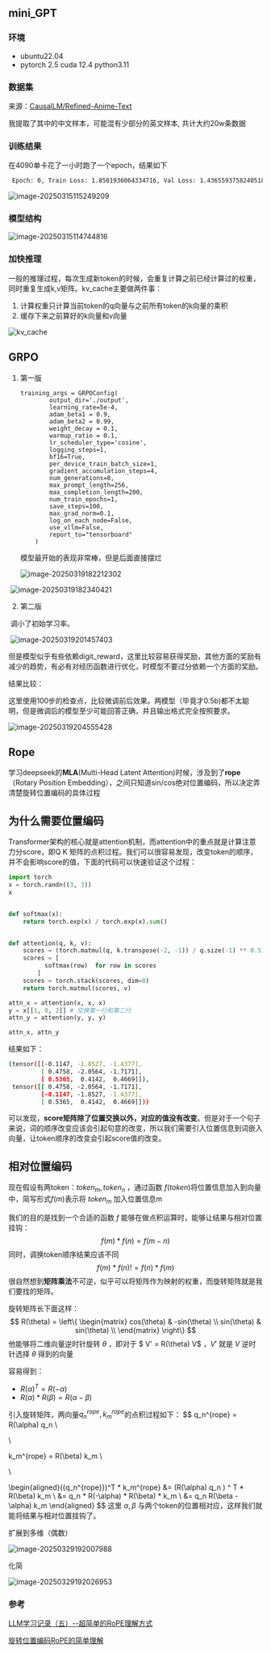 ## mini_GPT

### 环境

- ubuntu22.04
- pytorch 2.5   cuda 12.4  python3.11



### 数据集

来源：[CausalLM/Refined-Anime-Text](https://huggingface.co/datasets/CausalLM/Refined-Anime-Text)

我提取了其中的中文样本，可能混有少部分的英文样本, 共计大约20w条数据



### 训练结果

在4090单卡花了一小时跑了一个epoch，结果如下

```bash
 Epoch: 0, Train Loss: 1.8501936064334716, Val Loss: 1.4365593758240518
```

![image-20250315115249209](https://raw.githubusercontent.com/xyx138/cloudimg/master/img/image-20250315115249209.png)



### 模型结构

![image-20250315114744816](https://raw.githubusercontent.com/xyx138/cloudimg/master/img/image-20250315114744816.png)


### 加快推理

一般的推理过程，每次生成新token的时候，会重复计算之前已经计算过的权重，同时重复生成k,v矩阵。kv_cache主要做两件事：

1. 计算权重只计算当前token的q向量与之前所有token的k向量的乘积
2. 缓存下来之前算好的k向量和v向量

![kv_cache](https://raw.githubusercontent.com/xyx138/cloudimg/master/img/kv_cache.jpg)


## GRPO

1. 第一版

   ```
   training_args = GRPOConfig(
           output_dir='./output',
           learning_rate=5e-4,
           adam_beta1 = 0.9,
           adam_beta2 = 0.99,
           weight_decay = 0.1,
           warmup_ratio = 0.1,
           lr_scheduler_type='cosine',
           logging_steps=1,
           bf16=True,
           per_device_train_batch_size=1,
           gradient_accumulation_steps=4,
           num_generations=8,
           max_prompt_length=256,
           max_completion_length=200,
           num_train_epochs=1,
           save_steps=100,
           max_grad_norm=0.1,
           log_on_each_node=False,
           use_vllm=False,
           report_to="tensorboard"
       )
   ```

   模型最开始的表现非常棒，但是后面直接摆烂

   ![image-20250319182212302](https://raw.githubusercontent.com/xyx138/cloudimg/master/img/image-20250319182212302.png)

​	![image-20250319182340421](https://raw.githubusercontent.com/xyx138/cloudimg/master/img/image-20250319182340421.png)





2. 第二版

​	调小了初始学习率。

​	![image-20250319201457403](https://raw.githubusercontent.com/xyx138/cloudimg/master/img/image-20250319201457403.png)

但是模型似乎有些依赖digit_reward，这里比较容易获得奖励，其他方面的奖励有减少的趋势，有必有对经历函数进行优化，时模型不要过分依赖一个方面的奖励。


结果比较：

这里使用100步的检查点，比较微调前后效果。两模型（毕竟才0.5b)都不太聪明，但是微调后的模型至少可能回答正确，并且输出格式完全按照要求。

![image-20250319204555428](https://raw.githubusercontent.com/xyx138/cloudimg/master/img/image-20250319204555428.png)



## Rope

学习deepseek的**MLA**(Multi-Head Latent Attention)时候，涉及到了**rope**（Rotary Position Embedding），之间只知道sin/cos绝对位置编码，所以决定弄清楚旋转位置编码的具体过程



## 为什么需要位置编码

Transformer架构的核心就是attention机制，而attention中的重点就是计算注意力分score，即Q K 矩阵的点积过程。我们可以很容易发现，改变token的顺序，并不会影响score的值，下面的代码可以快速验证这个过程：

```python
import torch
x = torch.randn((3, 3))
x


def softmax(x):
    return torch.exp(x) / torch.exp(x).sum()


def attention(q, k, v):
    scores = (torch.matmul(q, k.transpose(-2, -1)) / q.size(-1) ** 0.5)
    scores = [
          softmax(row)  for row in scores
        ]
    scores = torch.stack(scores, dim=0)
    return torch.matmul(scores, v)

attn_x = attention(x, x, x) 
y = x[[1, 0, 2]] # 交换第一行和第二行
attn_y = attention(y, y, y) 

attn_x, attn_y
```

结果如下：

```bash
(tensor([[-0.1147, -1.8527, -1.4377],
         [ 0.4758, -2.0564, -1.7171],
         [ 0.5365,  0.4142,  0.4669]]),
 tensor([[ 0.4758, -2.0564, -1.7171],
         [-0.1147, -1.8527, -1.4377],
         [ 0.5365,  0.4142,  0.4669]]))
```

可以发现，**score矩阵除了位置交换以外，对应的值没有改变**。但是对于一个句子来说，词的顺序改变应该会引起句意的改变，所以我们需要引入位置信息到词嵌入向量，让token顺序的改变会引起score值的改变。



## 相对位置编码

现在假设有两token：$token_m, token_n$  ，通过函数 $f(token)$将位置信息加入到向量中，简写形式$f(m)$表示将 $token_m$ 加入位置信息m

我们的目的是找到一个合适的函数 $f$ 能够在做点积运算时，能够让结果与相对位置挂钩：
$$
f(m) * f(n) = f(m - n)
$$
同时，调换token顺序结果应该不同
$$
f(m) * f(n) != f(n) * f(m)
$$
很自然想到**矩阵乘法**不可逆，似乎可以将矩阵作为映射的权重，而旋转矩阵就是我们要找的矩阵。

旋转矩阵长下面这样：
$$
R(\theta) = \left\{
 \begin{matrix}
   cos(\theta) & -sin(\theta)  \\
   sin(\theta) & sin(\theta)  \\
  \end{matrix}
  \right\}
$$
他能够将二维向量逆时针旋转 $\theta$ ，即对于 $ V' = R(\theta) V$ ，$V'$ 就是 $V$ 逆时针选择 $\theta$ 得到的向量 

容易得到：

- $R(\alpha)^T = R(-\alpha)$
- $R(\alpha) * R(\beta) = R(\alpha -\beta)$

引入旋转矩阵，两向量$q_n^{rope}, k_m^{rope}$的点积过程如下：
$$
q_n^{rope} = R(\alpha) q_n  \\

\\

k_m^{rope} = R(\beta) k_m \\

\\

\begin{aligned}({q_n^{rope}})^T * k_m^{rope} &=  (R(\alpha) q_n ) ^ T * R(\beta) k_m \\
&= q_n * R(-\alpha) * R(\beta) * k_m \\
&= q_n R(\beta - \alpha) k_m
\end{aligned}
$$
这里 $\alpha, \beta$ 与两个token的位置相对应，这样我们就能将结果与相对位置挂钩了。

扩展到多维（偶数）

![image-20250329192007988](https://raw.githubusercontent.com/xyx138/cloudimg/master/img/image-20250329192007988.png)

化简

![image-20250329192026953](https://raw.githubusercontent.com/xyx138/cloudimg/master/img/image-20250329192026953.png)



### 参考

[LLM学习记录（五）--超简单的RoPE理解方式](https://zhuanlan.zhihu.com/p/642289220)

[旋转位置编码RoPE的简单理解](https://www.bilibili.com/video/BV1CQoaY2EU2/?spm_id_from=333.337.search-card.all.click&vd_source=3a7313311adb0ce174176d9069af5bd0)

